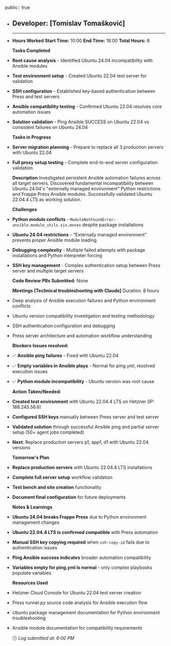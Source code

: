 public:: true

- ## Developer: [Tomislav Tomašković]
  
  ---
- **Hours Worked**
  **Start Time:** 10:00 **End Time:** 18:00 **Total Hours:** 8
  
  **Tasks Completed**
- **Root cause analysis** - Identified Ubuntu 24.04 incompatibility with Ansible modules
- **Test environment setup** - Created Ubuntu 22.04 test server for validation
- **SSH configuration** - Established key-based authentication between Press and test servers
- **Ansible compatibility testing** - Confirmed Ubuntu 22.04 resolves core automation issues
- **Solution validation** - Ping Ansible SUCCESS on Ubuntu 22.04 vs consistent failures on Ubuntu 24.04
  
  **Tasks in Progress**
- **Server migration planning** - Prepare to replace all 3 production servers with Ubuntu 22.04
- **Full proxy setup testing** - Complete end-to-end server configuration validation
  
  **Description**
  Investigated persistent Ansible automation failures across all target servers. Discovered fundamental incompatibility between Ubuntu 24.04's "externally managed environment" Python restrictions and Frappe Press Ansible modules. Successfully validated Ubuntu 22.04.4 LTS as working solution.
  
  **Challenges**
- **Python module conflicts** - `ModuleNotFoundError: ansible.module_utils.six.moves` despite package installations
- **Ubuntu 24.04 restrictions** - "Externally managed environment" prevents proper Ansible module loading
- **Debugging complexity** - Multiple failed attempts with package installations and Python interpreter forcing
- **SSH key management** - Complex authentication setup between Press server and multiple target servers
  
  **Code Review**
  **PRs Submitted:** None
  
  **Meetings**
  **[Technical troubleshooting with Claude]** Duration: 8 hours
- Deep analysis of Ansible execution failures and Python environment conflicts
- Ubuntu version compatibility investigation and testing methodology
- SSH authentication configuration and debugging
- Press server architecture and automation workflow understanding
  
  **Blockers**
  **Issues resolved:**
- ✅ **Ansible ping failures** - Fixed with Ubuntu 22.04
- ✅ **Empty variables in Ansible plays** - Normal for ping.yml, resolved execution issues
- ✅ **Python module incompatibility** - Ubuntu version was root cause
  
  **Action Taken/Needed:**
- **Created test environment** with Ubuntu 22.04.4 LTS on Hetzner (IP: 188.245.56.6)
- **Configured SSH keys** manually between Press server and test server
- **Validated solution** through successful Ansible ping and partial server setup (50+ agent jobs completed)
- **Next**: Replace production servers p1, app1, d1 with Ubuntu 22.04 versions
  
  **Tomorrow's Plan**
- **Replace production servers** with Ubuntu 22.04.4 LTS installations
- **Complete full server setup** workflow validation
- **Test bench and site creation** functionality
- **Document final configuration** for future deployments
  
  **Notes & Learnings**
- **Ubuntu 24.04 breaks Frappe Press** due to Python environment management changes
- **Ubuntu 22.04.4 LTS is confirmed compatible** with Press automation
- **Manual SSH key copying required** when `ssh-copy-id` fails due to authentication issues
- **Ping Ansible success indicates** broader automation compatibility
- **Variables empty for ping.yml is normal** - only complex playbooks populate variables
  
  **Resources Used**
- Hetzner Cloud Console for Ubuntu 22.04 test server creation
- Press runner.py source code analysis for Ansible execution flow
- Ubuntu package management documentation for Python environment troubleshooting
- Ansible module documentation for compatibility requirements
  
  🕓 *Log submitted at: 6:00 PM*
